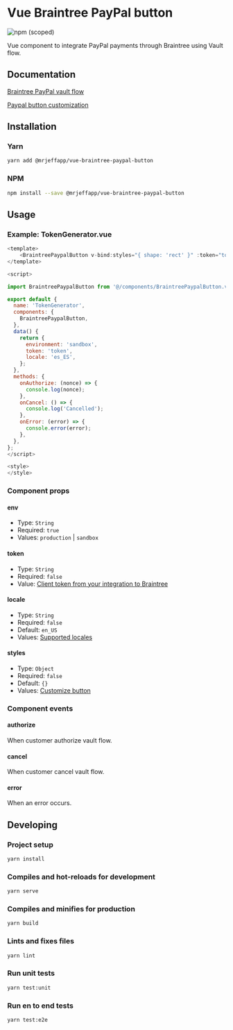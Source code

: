 # Vue Braintree PayPal button
![npm (scoped)](https://img.shields.io/npm/v/@mrjeffapp/vue-braintree-paypal-button.svg)

Vue component to integrate PayPal payments through Braintree using Vault flow.

## Documentation

[Braintree PayPal vault flow](https://developers.braintreepayments.com/guides/paypal/vault/javascript/v3)

[Paypal button customization](https://developer.paypal.com/docs/checkout/how-to/customize-button/)

## Installation
### Yarn
```bash
yarn add @mrjeffapp/vue-braintree-paypal-button
```
### NPM
```bash
npm install --save @mrjeffapp/vue-braintree-paypal-button
```

## Usage
### Example: TokenGenerator.vue
```javascript
<template>
    <BraintreePaypalButton v-bind:styles="{ shape: 'rect' }" :token="token" :env="environment" :locale="locale" v-on:error="onError" v-on:authorized="onAuthorize" v-on:canceled="onCancel" />
</template>

<script>

import BraintreePaypalButton from '@/components/BraintreePaypalButton.vue';

export default {
  name: 'TokenGenerator',
  components: {
    BraintreePaypalButton,
  },
  data() {
    return {
      environment: 'sandbox',
      token: 'token',
      locale: 'es_ES',
    };
  },
  methods: {
    onAuthorize: (nonce) => {
      console.log(nonce);
    },
    onCancel: () => {
      console.log('Cancelled');
    },
    onError: (error) => {
      console.error(error);
    },
  },
};
</script>

<style>
</style>

```

### Component props

#### env
- Type: `String`
- Required: `true`
- Values: `production` | `sandbox`

#### token
- Type: `String`
- Required: `false`
- Value: [Client token from your integration to Braintree](https://developers.braintreepayments.com/reference/request/client-token/generate/node)

#### locale
- Type: `String`
- Required: `false`
- Default: `en_US`
- Values: [Supported locales](https://developer.paypal.com/docs/checkout/how-to/customize-button/#supported-locales)

#### styles
- Type: `Object`
- Required: `false`
- Default: `{}`
- Values: [Customize button](https://developer.paypal.com/docs/checkout/how-to/customize-button/)

### Component events

#### authorize
When customer authorize vault flow.

#### cancel
When customer cancel vault flow.

#### error
When an error occurs.

## Developing
### Project setup
```bash
yarn install
```

### Compiles and hot-reloads for development
```bash
yarn serve
```

### Compiles and minifies for production
```bash
yarn build
```

### Lints and fixes files
```bash
yarn lint
```

### Run unit tests
```bash
yarn test:unit
```

### Run en to end tests
```bash
yarn test:e2e
```

